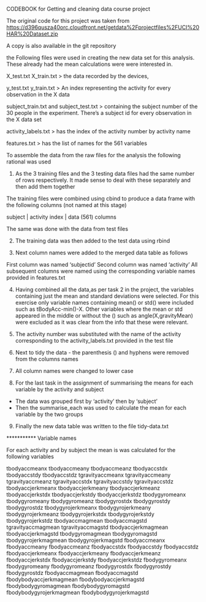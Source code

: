 CODEBOOK for Getting and cleaning data course project

The original code for this project was taken from 
https://d396qusza40orc.cloudfront.net/getdata%2Fprojectfiles%2FUCI%20HAR%20Dataset.zip 

A copy is also available in the git repository

the Following files were used in creating the new data set for this analysis. These already had the mean calculations were were interested in. 

X_test.txt X_train.txt > the data recorded by the devices, 

y_test.txt y_train.txt > An index representing the activity for every observation in the X data 

subject_train.txt and subject_test.txt > containing the subject number of the 30 people in the experiment. There’s a subject id for every observation in the X data set

activity_labels.txt >  has the index of the activity number by activity name

features.txt > has the list of names for the 561 variables


To assemble the data from the raw files for the analysis the following rational was used

1) As the 3 training files and the 3 testing data files had the same number of rows respectively. It made sense to deal with these separately and then add them together

The training files were combined using cbind to produce a data frame with the following columns (not named at this stage)

subject | activity index | data (561) columns

The same was done with the data from test files 

2) The training data was then added to the test data using rbind


3) Next column names were added to the merged data table as follows

First column was named ‘subjectid’ 
Second column was named ‘activity’ 
All subsequent columns were named using the corresponding variable names provided in features.txt

4) Having combined all the data,as per task 2 in the project, the variables containing just the mean and standard deviations were selected. For this exercise only variable names containing mean() or std() were included such as tBodyAcc-min()-X. Other variables where the mean or std appeared in the middle or without the () such as angle(X,gravityMean) were excluded as it was clear from the info that these were relevant. 



5) The activity number was substituted with the name of the activity corresponding to the activity_labels.txt provided in the test file

6) Next to tidy the data - the parenthesis () and hyphens were removed from the columns names

7) All column names were changed to lower case

8) For the last task in the assignment of summarising the means for each variable by the activity and subject

- The data was grouped first by ‘activity’ then by ‘subject’
- Then the summarise_each was used to calculate the mean for each variable by the two groups

9) Finally the new data table was written to the file tidy-data.txt


*********** Variable names

For each activity and by subject the mean is was calculated for the following variables
tbodyaccmeanxtbodyaccmeanytbodyaccmeanztbodyaccstdxtbodyaccstdytbodyaccstdztgravityaccmeanxtgravityaccmeanytgravityaccmeanztgravityaccstdxtgravityaccstdytgravityaccstdztbodyaccjerkmeanxtbodyaccjerkmeanytbodyaccjerkmeanztbodyaccjerkstdxtbodyaccjerkstdytbodyaccjerkstdztbodygyromeanxtbodygyromeanytbodygyromeanztbodygyrostdxtbodygyrostdytbodygyrostdztbodygyrojerkmeanxtbodygyrojerkmeanytbodygyrojerkmeanztbodygyrojerkstdxtbodygyrojerkstdytbodygyrojerkstdztbodyaccmagmeantbodyaccmagstdtgravityaccmagmeantgravityaccmagstdtbodyaccjerkmagmeantbodyaccjerkmagstdtbodygyromagmeantbodygyromagstdtbodygyrojerkmagmeantbodygyrojerkmagstdfbodyaccmeanxfbodyaccmeanyfbodyaccmeanzfbodyaccstdxfbodyaccstdyfbodyaccstdzfbodyaccjerkmeanxfbodyaccjerkmeanyfbodyaccjerkmeanzfbodyaccjerkstdxfbodyaccjerkstdyfbodyaccjerkstdzfbodygyromeanxfbodygyromeanyfbodygyromeanzfbodygyrostdxfbodygyrostdyfbodygyrostdzfbodyaccmagmeanfbodyaccmagstdfbodybodyaccjerkmagmeanfbodybodyaccjerkmagstdfbodybodygyromagmeanfbodybodygyromagstdfbodybodygyrojerkmagmeanfbodybodygyrojerkmagstd


